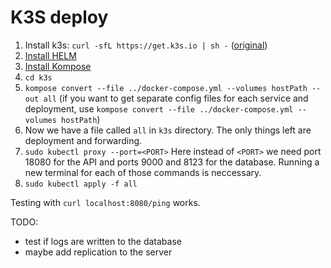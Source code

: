 # K3S deploy

1. Install k3s: `curl -sfL https://get.k3s.io | sh -` ([original](https://k3s.io/))
2. [Install HELM](https://www.corpsoft24.ru/knowledge/k3s-ustanovka-stateful-prilozheniya-s-bazoy-dannykh/)
3. [Install Kompose](https://kompose.io/installation/)
4. `cd k3s`
5. `kompose convert --file ../docker-compose.yml --volumes hostPath --out all` (if you want to get separate config files for each service and deployment, use `kompose convert --file ../docker-compose.yml --volumes hostPath`)
6. Now we have a file called `all` in `k3s` directory. The only things left are deployment and forwarding.
7. `sudo kubectl proxy --port=<PORT>` Here instead of `<PORT>` we need port 18080 for the API and ports 9000 and 8123 for the database. Running a new terminal for each of those commands is neccessary.
8. `sudo kubectl apply -f all`

Testing with `curl localhost:8080/ping` works.

TODO:
- test if logs are written to the database
- maybe add replication to the server
